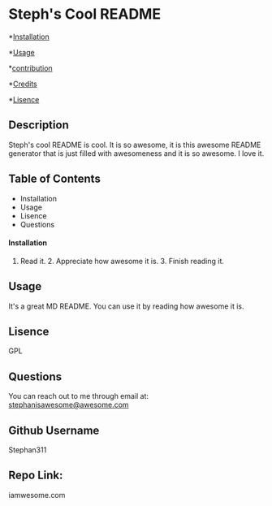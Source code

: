 
  
  # Steph's Cool README

*[Installation](#installation)

*[Usage](#usage)

*[contribution](#contribution)

*[Credits](#credits)

*[Lisence](#lisence)   

## Description

Steph's cool README is cool. It is so awesome, it is this awesome README generator that is just filled with awesomeness and it is so awesome. I love it.

## Table of Contents
* Installation
* Usage
* Lisence
* Questions

#### Installation

1. Read it. 2. Appreciate how awesome it is. 3. Finish reading it.

## Usage

It's a great MD README. You can use it by reading how awesome it is.

## Lisence

GPL

## Questions

You can reach out to me through email at: stephanisawesome@awesome.com

## Github Username

Stephan311

## Repo Link: 

iamwesome.com

